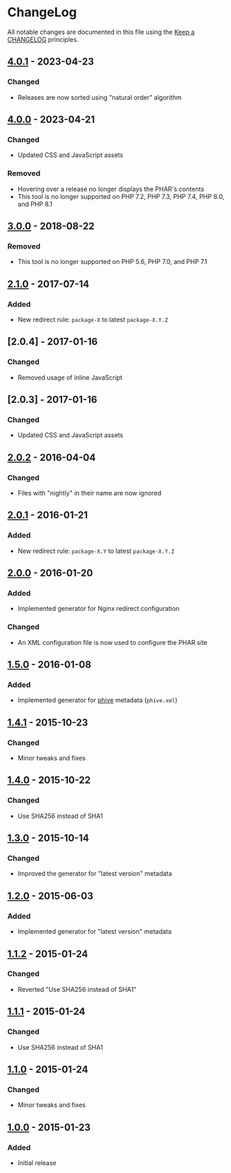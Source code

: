 # ChangeLog

All notable changes are documented in this file using the [Keep a CHANGELOG](http://keepachangelog.com/) principles.

## [4.0.1] - 2023-04-23

### Changed

* Releases are now sorted using "natural order" algorithm

## [4.0.0] - 2023-04-21

### Changed

* Updated CSS and JavaScript assets

### Removed

* Hovering over a release no longer displays the PHAR's contents
* This tool is no longer supported on PHP 7.2, PHP 7.3, PHP 7.4, PHP 8.0, and PHP 8.1

## [3.0.0] - 2018-08-22

### Removed

* This tool is no longer supported on PHP 5.6, PHP 7.0, and PHP 7.1

## [2.1.0] - 2017-07-14

### Added

* New redirect rule: `package-X` to latest `package-X.Y.Z`

## [2.0.4] - 2017-01-16

### Changed

* Removed usage of inline JavaScript

## [2.0.3] - 2017-01-16

### Changed

* Updated CSS and JavaScript assets

## [2.0.2] - 2016-04-04

### Changed

* Files with "nightly" in their name are now ignored

## [2.0.1] - 2016-01-21

### Added

* New redirect rule: `package-X.Y` to latest `package-X.Y.Z`

## [2.0.0] - 2016-01-20

### Added

* Implemented generator for Nginx redirect configuration

### Changed

* An XML configuration file is now used to configure the PHAR site

## [1.5.0] - 2016-01-08

### Added

* Implemented generator for [phive](https://phar.io/) metadata (`phive.xml`)

## [1.4.1] - 2015-10-23

### Changed

* Minor tweaks and fixes

## [1.4.0] - 2015-10-22

### Changed

* Use SHA256 instead of SHA1

## [1.3.0] - 2015-10-14

### Changed

* Improved the generator for "latest version" metadata

## [1.2.0] - 2015-06-03

### Added

* Implemented generator for "latest version" metadata

## [1.1.2] - 2015-01-24

### Changed

* Reverted "Use SHA256 instead of SHA1"

## [1.1.1] - 2015-01-24

### Changed

* Use SHA256 instead of SHA1

## [1.1.0] - 2015-01-24

### Changed

* Minor tweaks and fixes

## [1.0.0] - 2015-01-23

### Added

* Initial release

[4.0.1]: https://github.com/sebastianbergmann/phar-site-generator/compare/4.0.0...4.0.1
[4.0.0]: https://github.com/sebastianbergmann/phar-site-generator/compare/3.0.0...4.0.0
[3.0.0]: https://github.com/sebastianbergmann/phar-site-generator/compare/2.1.0...3.0.0
[2.1.0]: https://github.com/sebastianbergmann/phar-site-generator/compare/2.0.2...2.1.0
[2.0.2]: https://github.com/sebastianbergmann/phar-site-generator/compare/2.0.1...2.0.2
[2.0.1]: https://github.com/sebastianbergmann/phar-site-generator/compare/2.0.0...2.0.1
[2.0.0]: https://github.com/sebastianbergmann/phar-site-generator/compare/1.5.0...2.0.0
[1.5.0]: https://github.com/sebastianbergmann/phar-site-generator/compare/1.4.1...1.5.0
[1.4.1]: https://github.com/sebastianbergmann/phar-site-generator/compare/1.4.0...1.4.1
[1.4.0]: https://github.com/sebastianbergmann/phar-site-generator/compare/1.3.0...1.4.0
[1.3.0]: https://github.com/sebastianbergmann/phar-site-generator/compare/1.2.0...1.3.0
[1.2.0]: https://github.com/sebastianbergmann/phar-site-generator/compare/1.1.2...1.2.0
[1.1.2]: https://github.com/sebastianbergmann/phar-site-generator/compare/1.1.1...1.1.2
[1.1.1]: https://github.com/sebastianbergmann/phar-site-generator/compare/1.1.0...1.1.1
[1.1.0]: https://github.com/sebastianbergmann/phar-site-generator/compare/1.0.0...1.1.0
[1.0.0]: https://github.com/sebastianbergmann/phar-site-generator/compare/4d7ef1583de1ef78ad0d874477e50cac205d1a6a...1.0.0

